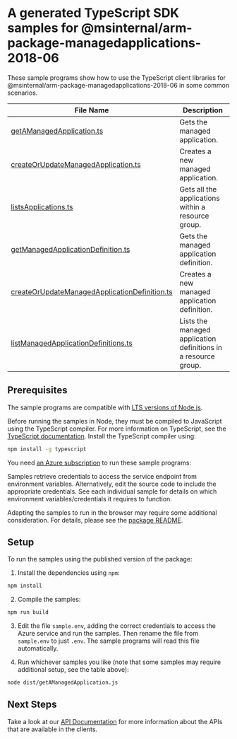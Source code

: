 # A generated TypeScript SDK samples for @msinternal/arm-package-managedapplications-2018-06

These sample programs show how to use the TypeScript client libraries for @msinternal/arm-package-managedapplications-2018-06 in some common scenarios.

| **File Name**           | **Description**                      |
| ----------------------- | ------------------------------------ |
| [getAManagedApplication.ts][getAManagedApplication] | Gets the managed application. |  
| [createOrUpdateManagedApplication.ts][createOrUpdateManagedApplication] | Creates a new managed application. |  
| [listsApplications.ts][listsApplications] | Gets all the applications within a resource group. |  
| [getManagedApplicationDefinition.ts][getManagedApplicationDefinition] | Gets the managed application definition. |  
| [createOrUpdateManagedApplicationDefinition.ts][createOrUpdateManagedApplicationDefinition] | Creates a new managed application definition. |  
| [listManagedApplicationDefinitions.ts][listManagedApplicationDefinitions] | Lists the managed application definitions in a resource group. |  

## Prerequisites

The sample programs are compatible with [LTS versions of Node.js](https://nodejs.org/about/releases/).

Before running the samples in Node, they must be compiled to JavaScript using the TypeScript compiler. For more information on TypeScript, see the [TypeScript documentation][typescript]. Install the TypeScript compiler using:

```bash
npm install -g typescript
```

You need [an Azure subscription][freesub] to run these sample programs:


Samples retrieve credentials to access the service endpoint from environment variables. Alternatively, edit the source code to include the appropriate credentials. See each individual sample for details on which environment variables/credentials it requires to function.

Adapting the samples to run in the browser may require some additional consideration. For details, please see the [package README][package].

## Setup

To run the samples using the published version of the package:

1. Install the dependencies using `npm`:

```bash
npm install
```

2. Compile the samples:

```bash
npm run build
```

3. Edit the file `sample.env`, adding the correct credentials to access the Azure service and run the samples. Then rename the file from `sample.env` to just `.env`. The sample programs will read this file automatically.

4. Run whichever samples you like (note that some samples may require additional setup, see the table above):

```bash
node dist/getAManagedApplication.js
```

## Next Steps

Take a look at our [API Documentation][apiref] for more information about the APIs that are available in the clients.  

[getAManagedApplication]: https://github.com/Azure/azure-sdk-for-js/blob/main//samples/v1/typescript/src/getAManagedApplication.ts  
[createOrUpdateManagedApplication]: https://github.com/Azure/azure-sdk-for-js/blob/main//samples/v1/typescript/src/createOrUpdateManagedApplication.ts  
[listsApplications]: https://github.com/Azure/azure-sdk-for-js/blob/main//samples/v1/typescript/src/listsApplications.ts  
[getManagedApplicationDefinition]: https://github.com/Azure/azure-sdk-for-js/blob/main//samples/v1/typescript/src/getManagedApplicationDefinition.ts  
[createOrUpdateManagedApplicationDefinition]: https://github.com/Azure/azure-sdk-for-js/blob/main//samples/v1/typescript/src/createOrUpdateManagedApplicationDefinition.ts  
[listManagedApplicationDefinitions]: https://github.com/Azure/azure-sdk-for-js/blob/main//samples/v1/typescript/src/listManagedApplicationDefinitions.ts  
[apiref]: https://docs.microsoft.com/javascript/api/@msinternal/arm-package-managedapplications-2018-06  
[freesub]: https://azure.microsoft.com/free/  
[package]: https://github.com/Azure/azure-sdk-for-js/tree/main//README.md  
[typescript]: https://www.typescriptlang.org/docs/home.html  
